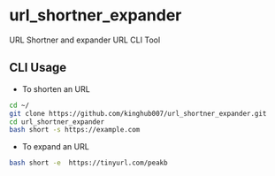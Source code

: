 # url_shortner_expander
URL Shortner and expander URL CLI Tool 
## CLI Usage
* To shorten an URL
```bash
cd ~/
git clone https://github.com/kinghub007/url_shortner_expander.git
cd url_shortner_expander
bash short -s https://example.com
```
* To expand an URL
```bash
bash short -e  https://tinyurl.com/peakb
``` 
